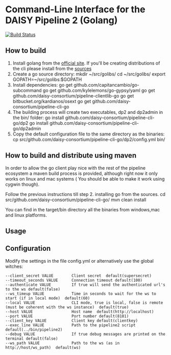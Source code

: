Command-Line Interface for the DAISY Pipeline 2 (Golang)
=======================================================
[![Build Status](https://travis-ci.org/daisy-consortium/pipeline-cli-go.png?branch=master)](https://travis-ci.org/daisy-consortium/pipeline-cli-go)

How to build
------------
1. Install golang from the [official site](http://golang.org/doc/install). If you'll be creating distributions of the cli please install from the [sources](http://golang.org/doc/install/source)
2. Create a go source directory:
        mkdir ~/src/golibs/
        cd ~/src/golibs/
        export GOPATH=~/src/golibs:$GOPATH
3. Install dependencies:
        go get github.com/capitancambio/go-subcommand
        go get github.com/kylelemons/go-gypsy/yaml
        go get github.com/daisy-consortium/pipeline-clientlib-go
        go get bitbucket.org/kardianos/osext
        go get github.com/daisy-consortium/pipeline-cli-go
4. The building process will create two executables, dp2 and dp2admin in the bin/ folder: 
        go install github.com/daisy-consortium/pipeline-cli-go/dp2
        go install github.com/daisy-consortium/pipeline-cli-go/dp2admin
5. Copy the default configuration file to the same directory as the binaries:
        cp src/github.com/daisy-consortium/pipeline-cli-go/dp2/config.yml bin/

How to build and distribute using maven
---------------------------------------
In order to allow the go client play nice with the rest of the pipeline ecosystem a maven build process is provided, although right now it only works on linux and mac systems ( You should be able to make it work using cygwin though).

Follow the previous instructions till step 2. installing go from the sources. 
        cd src/github.com/daisy-consortium/pipeline-cli-go/
        mvn clean install

You can find in the target/bin directory all the binaries from windows,mac and linux platforms.

Usage
-----


Configuration
-------------

Modify the settings in the file config.yml or alternatively use the global witches:

	--client_secret VALUE        Client secret  default(supersecret)
	--timeout_seconds VALUE      Connection timeout default(100)
	--authenticate VALUE         If true will send the authenticated url's to the ws default(false)
	--ws_timeup VALUE            Time in seconds to wait for the ws to start (if in local mode)  default(60)
	--local VALUE                CLI mode, true is local, false is remote (must be coherent with the ws instance)  default(true)
	--host VALUE                 Host name  default(http://localhost)
	--port VALUE                 Port number default(8181)
	--client_key VALUE           Client key default(clientkey)
	--exec_line VALUE            Path to the pipeline2 script  default(../bin/pipeline2)
	--debug VALUE                If true debug messages are printed on the terminal default(false)
	--ws_path VALUE              Path to the ws (as in http://host/ws_path)  default(ws)
